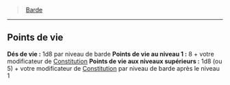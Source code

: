 ﻿---
!ClassHitPointsItem
HitDice: 1d8 par niveau de barde
HitPointsAt1stLevel: 8 + votre modificateur de [Constitution](hd_abilities_constitution.md)
HitPointsAtHigherLevels: 1d8 (ou 5) + votre modificateur de [Constitution](hd_abilities_constitution.md) par niveau de barde après le niveau 1
Id: bard_hd.md#points-de-vie
ParentLink: bard_hd.md#barde
Name: Points de vie
ParentName: Barde
NameLevel: 2
Attributes:
  Name: Points de vie
  Markdown: >+
    ## <!--Name-->Points de vie<!--/Name-->


    **Dés de vie :** <!--HitDice-->1d8 par niveau de barde<!--/HitDice-->

    **Points de vie au niveau 1 :** <!--HitPointsAt1stLevel-->8 + votre modificateur de [Constitution](hd_abilities_constitution.md)<!--/HitPointsAt1stLevel-->

    **Points de vie aux niveaux supérieurs :** <!--HitPointsAtHigherLevels-->1d8 (ou 5) + votre modificateur de [Constitution](hd_abilities_constitution.md) par niveau de barde après le niveau 1<!--/HitPointsAtHigherLevels-->

  HitDice: 1d8 par niveau de barde
  HitPointsAt1stLevel: 8 + votre modificateur de [Constitution](hd_abilities_constitution.md)
  HitPointsAtHigherLevels: 1d8 (ou 5) + votre modificateur de [Constitution](hd_abilities_constitution.md) par niveau de barde après le niveau 1
AttributesDictionary: >+
  Name: Points de vie

  Markdown: >+

    ## <!--Name-->Points de vie<!--/Name-->





    **Dés de vie :** <!--HitDice-->1d8 par niveau de barde<!--/HitDice-->



    **Points de vie au niveau 1 :** <!--HitPointsAt1stLevel-->8 + votre modificateur de [Constitution](hd_abilities_constitution.md)<!--/HitPointsAt1stLevel-->



    **Points de vie aux niveaux supérieurs :** <!--HitPointsAtHigherLevels-->1d8 (ou 5) + votre modificateur de [Constitution](hd_abilities_constitution.md) par niveau de barde après le niveau 1<!--/HitPointsAtHigherLevels-->



  HitDice: 1d8 par niveau de barde

  HitPointsAt1stLevel: 8 + votre modificateur de [Constitution](hd_abilities_constitution.md)

  HitPointsAtHigherLevels: 1d8 (ou 5) + votre modificateur de [Constitution](hd_abilities_constitution.md) par niveau de barde après le niveau 1

---
> [Barde](hd_bard.md)

---

## Points de vie

**Dés de vie :** 1d8 par niveau de barde
**Points de vie au niveau 1 :** 8 + votre modificateur de [Constitution](hd_abilities_constitution.md)
**Points de vie aux niveaux supérieurs :** 1d8 (ou 5) + votre modificateur de [Constitution](hd_abilities_constitution.md) par niveau de barde après le niveau 1

